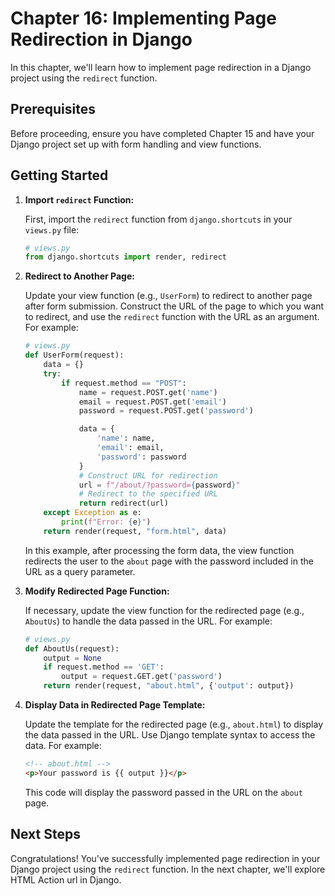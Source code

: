 # Chapter 16: Implementing Page Redirection in Django

In this chapter, we'll learn how to implement page redirection in a Django project using the `redirect` function.

## Prerequisites

Before proceeding, ensure you have completed Chapter 15 and have your Django project set up with form handling and view functions.

## Getting Started

1. **Import `redirect` Function:**

    First, import the `redirect` function from `django.shortcuts` in your `views.py` file:

    ```python
    # views.py
    from django.shortcuts import render, redirect
    ```

2. **Redirect to Another Page:**

    Update your view function (e.g., `UserForm`) to redirect to another page after form submission. Construct the URL of the page to which you want to redirect, and use the `redirect` function with the URL as an argument. For example:

    ```python
    # views.py
    def UserForm(request):
        data = {}
        try:
            if request.method == "POST":
                name = request.POST.get('name')
                email = request.POST.get('email')
                password = request.POST.get('password')

                data = {
                    'name': name,
                    'email': email,
                    'password': password
                }
                # Construct URL for redirection
                url = f"/about/?password={password}"
                # Redirect to the specified URL
                return redirect(url)
        except Exception as e:
            print(f"Error: {e}")
        return render(request, "form.html", data)
    ```

    In this example, after processing the form data, the view function redirects the user to the `about` page with the password included in the URL as a query parameter.

3. **Modify Redirected Page Function:**

    If necessary, update the view function for the redirected page (e.g., `AboutUs`) to handle the data passed in the URL. For example:

    ```python
    # views.py
    def AboutUs(request):
        output = None
        if request.method == 'GET':
            output = request.GET.get('password')
        return render(request, "about.html", {'output': output})
    ```

4. **Display Data in Redirected Page Template:**

    Update the template for the redirected page (e.g., `about.html`) to display the data passed in the URL. Use Django template syntax to access the data. For example:

    ```html
    <!-- about.html -->
    <p>Your password is {{ output }}</p>
    ```

    This code will display the password passed in the URL on the `about` page.

## Next Steps

Congratulations! You've successfully implemented page redirection in your Django project using the `redirect` function. In the next chapter, we'll explore HTML Action url in Django.


